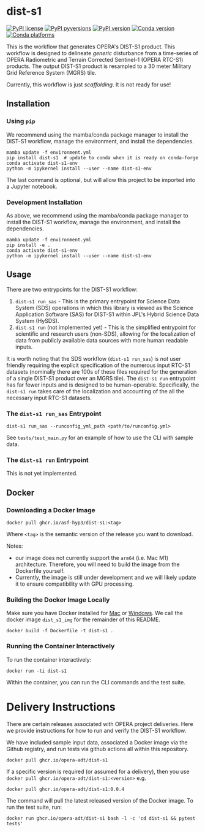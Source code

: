 # dist-s1

[![PyPI license](https://img.shields.io/pypi/l/dist-s1.svg)](https://pypi.python.org/pypi/dist-s1/)
[![PyPI pyversions](https://img.shields.io/pypi/pyversions/dist-s1.svg)](https://pypi.python.org/pypi/dist-s1/)
[![PyPI version](https://img.shields.io/pypi/v/dist-s1.svg)](https://pypi.python.org/pypi/dist-s1/)
[![Conda version](https://img.shields.io/conda/vn/conda-forge/dist_s1)](https://anaconda.org/conda-forge/dist_s1)
[![Conda platforms](https://img.shields.io/conda/pn/conda-forge/dist_s1)](https://anaconda.org/conda-forge/dist_s1)

This is the workflow that generates OPERA's DIST-S1 product. This workflow is designed to delineate *generic* disturbance from a time-series of OPERA Radiometric and Terrain Corrected Sentinel-1 (OPERA RTC-S1) products. The output DIST-S1 product is resampled to a 30 meter Military Grid Reference System (MGRS) tile.

Currently, this workflow is just *scaffolding*. It is not ready for use!

## Installation

### Using `pip`

We recommend using the mamba/conda package manager to install the DIST-S1 workflow, manage the environment, and install the dependencies.

```
mamba update -f environment.yml
pip install dist-s1  # update to conda when it is ready on conda-forge
conda activate dist-s1-env
python -m ipykernel install --user --name dist-s1-env
```

The last command is optional, but will allow this project to be imported into a Jupyter notebook.


### Development Installation

As above, we recommend using the mamba/conda package manager to install the DIST-S1 workflow, manage the environment, and install the dependencies.

```
mamba update -f environment.yml
pip install -e .
conda activate dist-s1-env
python -m ipykernel install --user --name dist-s1-env
```

## Usage

There are two entrypoints for the DIST-S1 workflow:

1. `dist-s1 run_sas` - This is the primary entrypoint for Science Data System (SDS) operations in which this library is viewed as the Science Application Software (SAS) for DIST-S1 within JPL's Hybrid Science Data System (HySDS).
2. `dist-s1 run` (not implemented yet) - This is the simplified entrypoint for scientific and research users (non-SDS), allowing for the localization of data from publicly available data sources with more human readable inputs.

It is worth noting that the SDS workflow (`dist-s1 run_sas`) is *not* user friendly requiring the explicit specification of the numerous input RTC-S1 datasets (nominally there are 100s of these files required for the generation of a single DIST-S1 product over an MGRS tile). The `dist-s1 run` entrypoint has far fewer inputs and is designed to be human-operable. Specifically, the `dist-s1 run` takes care of the localization and accounting of the all the necessary input RTC-S1 datasets.

### The `dist-s1 run_sas` Entrypoint

```
dist-s1 run_sas --runconfig_yml_path <path/to/runconfig.yml>
```

See `tests/test_main.py` for an example of how to use the CLI with sample data.

### The `dist-s1 run` Entrypoint

This is not yet implemented.

## Docker

### Downloading a Docker Image

```
docker pull ghcr.io/asf-hyp3/dist-s1:<tag>
```
Where `<tag>` is the semantic version of the release you want to download.

Notes: 
- our image does not currently support the `arm64` (i.e. Mac M1) architecture. Therefore, you will need to build the image from the Dockerfile yourself.
- Currently, the image is still under development and we will likely update it to ensure compatibility with GPU processing.

### Building the Docker Image Locally

Make sure you have Docker installed for [Mac](https://docs.docker.com/desktop/setup/install/mac-install/) or [Windows](https://docs.docker.com/desktop/setup/install/windows-install/). We call the docker image `dist_s1_img` for the remainder of this README.

```
docker build -f Dockerfile -t dist-s1 .
```

### Running the Container Interactively

To run the container interactively:
```
docker run -ti dist-s1
```
Within the container, you can run the CLI commands and the test suite.


# Delivery Instructions

There are certain releases associated with OPERA project deliveries. Here we provide instructions for how to run and verify the DIST-S1 workflow.

We have included sample input data, associated a Docker image via the Github registry, and run tests via github actions all within this repository.

```
docker pull ghcr.io/opera-adt/dist-s1
```
If a specific version is required (or assumed for a delivery), then you use `docker pull ghcr.io/opera-adt/dist-s1:<version>` e.g.
```
docker pull ghcr.io/opera-adt/dist-s1:0.0.4
```
The command will pull the latest released version of the Docker image. To run the test suite, run:
```
docker run ghcr.io/opera-adt/dist-s1 bash -l -c 'cd dist-s1 && pytest tests'
``` 


